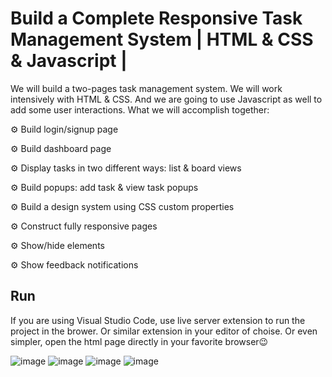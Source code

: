 # Build a Complete Responsive Task Management System | HTML & CSS & Javascript | 

We will build a two-pages task management system. We will work intensively with HTML & CSS. And we are going to use Javascript as well to add some user interactions. What we will accomplish together:

⚙️ Build login/signup page

⚙️ Build dashboard page

⚙️ Display tasks in two different ways: list & board views

⚙️ Build popups: add task & view task popups

⚙️ Build a design system using CSS custom properties

⚙️ Construct fully responsive pages

⚙️ Show/hide elements

⚙️ Show feedback notifications

## Run

If you are using Visual Studio Code, use live server extension to run the project in the brower. Or similar extension in your editor of choise. Or even simpler, open the html page directly in your favorite browser😉

![image](https://github.com/Aadhi2306/Task_Management/assets/126571529/6c3c7d82-1071-43b0-b0e6-b35e9ff7f079)
![image](https://github.com/Aadhi2306/Task_Management/assets/126571529/306ac07b-0d10-4162-b7d2-0f3a527378ae)
![image](https://github.com/Aadhi2306/Task_Management/assets/126571529/f42d499b-7386-4dac-91e7-b5972d760ec3)
![image](https://github.com/Aadhi2306/Task_Management/assets/126571529/1287b773-422b-4ca5-ad2a-88da59c623c7)
